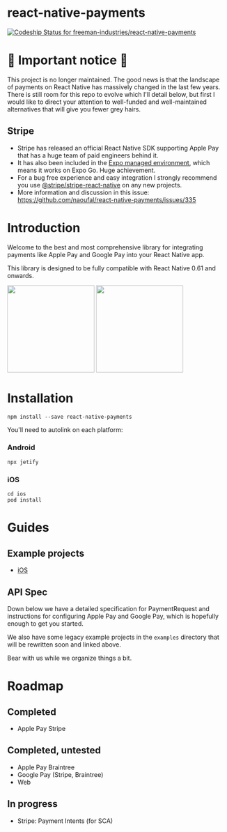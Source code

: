# react-native-payments

[![Codeship Status for freeman-industries/react-native-payments](https://app.codeship.com/projects/d6d17e65-23f0-4154-b7ce-33ce59471b08/status?branch=master)](https://app.codeship.com/projects/418096)

# 🚨 Important notice 🚨

This project is no longer maintained. The good news is that the landscape of payments on React Native has massively changed in the last few years. There is still room for this repo to evolve which I'll detail below, but first I would like to direct your attention to well-funded and well-maintained alternatives that will give you fewer grey hairs.

## Stripe

- Stripe has released an official React Native SDK supporting Apple Pay that has a huge team of paid engineers behind it.
- It has also been included in the [Expo managed environment](https://docs.expo.dev/versions/latest/sdk/stripe/), which means it works on Expo Go. Huge achievement.
- For a bug free experience and easy integration I strongly recommend you use [@stripe/stripe-react-native](https://github.com/stripe/stripe-react-native) on any new projects.
- More information and discussion in this issue: https://github.com/naoufal/react-native-payments/issues/335

# Introduction

Welcome to the best and most comprehensive library for integrating payments like Apple Pay and Google Pay into your React Native app.

This library is designed to be fully compatible with React Native 0.61 and onwards.

<div>
<img width="200px" src="https://user-images.githubusercontent.com/1627824/27758096-9fc6bf9a-5dc1-11e7-9d8f-b2d409302fc7.gif" />
<img width="200px" src="https://user-images.githubusercontent.com/1627824/30039983-d75d1b3e-91d8-11e7-9ac9-71d2ed12958c.png" />
</div>

# Installation

```
npm install --save react-native-payments
```

You'll need to autolink on each platform:

### Android

```
npx jetify
```

### iOS

```
cd ios
pod install
```

# Guides

## Example projects

- [iOS](https://github.com/freeman-industries/react-native-payments-example-ios)

## API Spec

Down below we have a detailed specification for PaymentRequest and instructions for configuring Apple Pay and Google Pay, which is hopefully enough to get you started.

We also have some legacy example projects in the `examples` directory that will be rewritten soon and linked above.

Bear with us while we organize things a bit.

# Roadmap

## Completed

- Apple Pay Stripe

## Completed, untested

- Apple Pay Braintree
- Google Pay (Stripe, Braintree)
- Web

## In progress

- Stripe: Payment Intents (for SCA)
